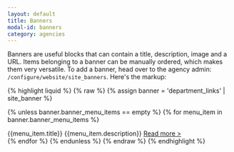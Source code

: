 ```yaml
---
layout: default
title: Banners
modal-id: banners
category: agencies
---
```

Banners are useful blocks that can contain a title, description, image and a URL. Items belonging to a banner can be manually ordered, which makes them very versatile. To add a banner, head over to the agency admin: ``/configure/website/site_banners``. Here's the markup:

{% highlight liquid %}
{% raw %}
{% assign banner = 'department_links' | site_banner %}

{% unless banner.banner_menu_items == empty %}
 {% for menu_item in banner.banner_menu_items %}
  <div style="background-image:url('{{menu_item.image | url_for_site_asset: "226x126"}}')">
   {{menu_item.title}}
   {{menu_item.description}}
   <a href="{{menu_item.url}}">Read more &gt;</a>
  </div>
 {% endfor %}
{% endunless %}
{% endraw %}
{% endhighlight %}